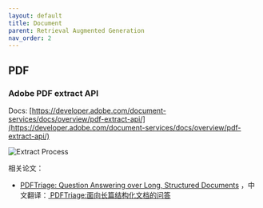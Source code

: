 ```yaml
---
layout: default
title: Document
parent: Retrieval Augmented Generation
nav_order: 2
---
```


## PDF

### Adobe PDF extract API

Docs: [https://developer.adobe.com/document-services/docs/overview/pdf-extract-api/](https://developer.adobe.com/document-services/docs/overview/pdf-extract-api/)

![Extract Process](https://developer.adobe.com/document-services/docs/static/18fb6fd7224a217aed770df84103f50c/624f1/extract_process_21.webp)

相关论文：

- [PDFTriage: Question Answering over Long, Structured Documents](https://arxiv.org/abs/2309.08872)
  ，中文翻译：[ PDFTriage:面向长篇结构化文档的问答](https://mp.weixin.qq.com/s/B2Zl9hnAHxohWKRXEBaC9w)

